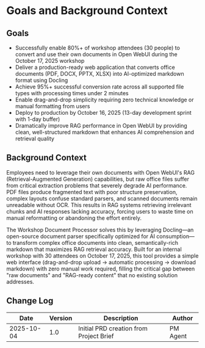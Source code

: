 # Goals and Background Context

## Goals

- Successfully enable 80%+ of workshop attendees (30 people) to convert and use their own documents in Open WebUI during the October 17, 2025 workshop
- Deliver a production-ready web application that converts office documents (PDF, DOCX, PPTX, XLSX) into AI-optimized markdown format using Docling
- Achieve 95%+ successful conversion rate across all supported file types with processing times under 2 minutes
- Enable drag-and-drop simplicity requiring zero technical knowledge or manual formatting from users
- Deploy to production by October 16, 2025 (13-day development sprint with 1-day buffer)
- Dramatically improve RAG performance in Open WebUI by providing clean, well-structured markdown that enhances AI comprehension and retrieval quality

## Background Context

Employees need to leverage their own documents with Open WebUI's RAG (Retrieval-Augmented Generation) capabilities, but raw office files suffer from critical extraction problems that severely degrade AI performance. PDF files produce fragmented text with poor structure preservation, complex layouts confuse standard parsers, and scanned documents remain unreadable without OCR. This results in RAG systems retrieving irrelevant chunks and AI responses lacking accuracy, forcing users to waste time on manual reformatting or abandoning the effort entirely.

The Workshop Document Processor solves this by leveraging Docling—an open-source document parser specifically optimized for AI consumption—to transform complex office documents into clean, semantically-rich markdown that maximizes RAG retrieval accuracy. Built for an internal workshop with 30 attendees on October 17, 2025, this tool provides a simple web interface (drag-and-drop upload → automatic processing → download markdown) with zero manual work required, filling the critical gap between "raw documents" and "RAG-ready content" that no existing solution addresses.

## Change Log

| Date | Version | Description | Author |
|------|---------|-------------|--------|
| 2025-10-04 | 1.0 | Initial PRD creation from Project Brief | PM Agent |